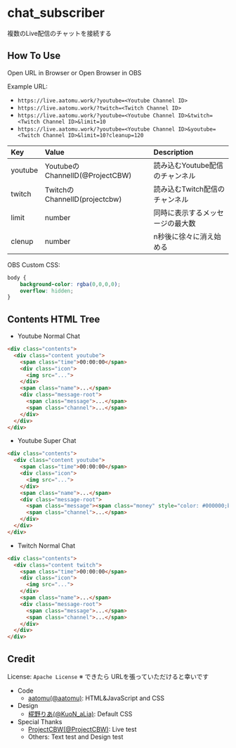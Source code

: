 # chat_subscriber
複数のLive配信のチャットを接続する

## How To Use
Open URL in Browser or Open Browser in OBS

Example URL:  
* `https://live.aatomu.work/?youtube=<Youtube Channel ID>`
* `https://live.aatomu.work/?twitch=<Twitch Channel ID>`
* `https://live.aatomu.work/?youtube=<Youtube Channel ID>&twitch=<Twitch Channel ID>&limit=10`
* `https://live.aatomu.work/?youtube=<Youtube Channel ID>&youtube=<Twitch Channel ID>&limit=10?cleanup=120`

| Key | Value | Description |
| :- | :- | :- |
| youtube | YoutubeのChannelID(@ProjectCBW) | 読み込むYoutube配信のチャンネル |
| twitch | TwitchのChannelID(projectcbw) | 読み込むTwitch配信のチャンネル |
| limit | number | 同時に表示するメッセージの最大数 |
| clenup | number | n秒後に徐々に消え始める |

OBS Custom CSS:  
```css
body {
    background-color: rgba(0,0,0,0);
    overflow: hidden;
}
```

## Contents HTML Tree
* Youtube Normal Chat
```html
<div class="contents">
  <div class="content youtube">
    <span class="time">00:00:00</span>
    <div class="icon">
      <img src="...">
    </div>
    <span class="name">...</span>
    <div class="message-root">
      <span class="message">...</span>
      <span class="channel">...</span>
    </div>
  </div>
</div>
```

* Youtube Super Chat
```html
<div class="contents">
  <div class="content youtube">
    <span class="time">00:00:00</span>
    <div class="icon">
      <img src="...">
    </div>
    <span class="name">...</span>
    <div class="message-root">
      <span class="message"><span class="money" style="color: #000000;background-color: #000000;">$0.00</span>...</span>
      <span class="channel">...</span>
    </div>
  </div>
</div>
```

* Twitch Normal Chat
```html
<div class="contents">
  <div class="content twitch">
    <span class="time">00:00:00</span>
    <div class="icon">
      <img src="...">
    </div>
    <span class="name">...</span>
    <div class="message-root">
      <span class="message">...</span>
      <span class="channel">...</span>
    </div>
  </div>
</div>
```

## Credit
License: `Apache License`
※ できたら URLを張っていただけると幸いです
* Code
  * [aatomu(@aatomu)](https://x.com/aatomu21263): HTML&JavaScript and CSS
* Design
  * [椛野りあ(@KuoN_aLia)](https://x.com/KuoN_aLia): Default CSS
* Special Thanks
  * [ProjectCBW(@ProjectCBW)](https://x.com/ProjectCBW): Live test
  * Others: Text test and Design test